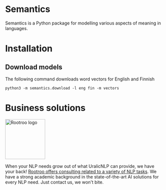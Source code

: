 # Semantics

Semantics is a Python package for modelling various aspects of meaning in languages.

# Installation

## Download models

The following command downloads word vectors for English and Finnish

	python3 -m semantics.download -l eng fin -m vectors

# Business solutions

<img src="https://rootroo.com/cropped-logo-01-png/" alt="Rootroo logo" width="128px" height="128px">

When your NLP needs grow out of what UralicNLP can provide, we have your back! [Rootroo offers consulting related to a variety of NLP tasks](https://rootroo.com/). We have a strong academic background in the state-of-the-art AI solutions for every NLP need. Just contact us, we won't bite.
